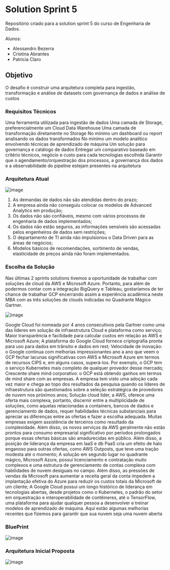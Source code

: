 # Solution Sprint 5

Repositório criado para a solution sprint 5 do curso de Engenharia de Dados. 

Alunos:
* Alessandro Bezerra
* Cristina Abrantes
* Patricia Claro


## Objetivo
O desafio é construir uma arquitetura completa para ingestão, transformação e análise de datasets com governança de dados e análise de custos

### Requisitos Técnicos

Uma ferramenta  utilizada para ingestão de dados
Uma camada de Storage, preferencialmente um Cloud Data Warehouse
Uma camada de transformação diretamente no Storage
No mínimo um dashboard ou report analisando os dados transformados
No mínimo um modelo analítico envolvendo técnicas de aprendizado de máquina
Um solução para governança e catálogo de dados
Entregar um comparativo baseado em critério técnicos, negócio e custo para cada tecnologias escolhida
Garantir que o agendamento/orquestração dos processos, a governança dos dados e a observabilidade do pipeline estejam presentes na arquitetura


### Arquitetura Atual

![image](https://user-images.githubusercontent.com/97312034/174391753-e55b2f0f-76f0-4aef-b748-3f39217e91cc.png)

1. As demandas de dados não são atendidas dentro do prazo;
2. A empresa ainda não conseguiu colocar os modelos de Advanced Analytics em produção;
3. Os dados não são confiáveis, mesmo com vários processos de engenharia de dados implementados;
4. Os dados não estão seguros, as informações sensíveis são acessadas pelos engenheiros de dados sem restrições;
5. O departamento de TI ainda não impulsionou o Data Driven para as áreas de negócios;
6. Modelos básicos de recomendações, sortimento de vendas, elasticidade de preços ainda não foram implementados.  


### Escolha da Solução

Nas últimas 2 sprints solutions tivemos a oportunidade de trabalhar com soluções de cloud da AWS e Microsoft Azure. 
Portanto, para além de podermos contar com a integração BigQuery e Tableau, gostaríamos de ter chance de trabalhar GCP encerrando assim a experiência acadêmica neste MBA com as três soluções de clouds indicadas no Quadrante Mágico  Gartner. 

![image](https://user-images.githubusercontent.com/97312034/174391925-f7b4c98a-b287-4b4a-a955-d71cfdf6db11.png)


Google Cloud foi nomeada por 4 anos consecutivos pela Gartner como uma das líderes em solução de infraestrutura Cloud e plataforma como serviço;
Maior transparência e facilidade para calcular custos em relação as AWS e Microsoft Azure;
A plataforma do Google Cloud fornece criptografia pronta para uso para dados em trânsito e dados em rest;
Velocidade de inovação: o Google continua com melhorias impressionantes ano a ano que veem o GCP fechar lacunas significativas com AWS e Microsoft Azure em termos de recursos CIPS e, em alguns casos, superá-los. Por exemplo, o GCP tem o serviço Kubernetes mais completo de qualquer provedor desse mercado;
Crescente share mind corporativo: o GCP está obtendo ganhos em termos de mind share com as empresas. A empresa tem visto uma adoção cada vez maior e chega ao topo dos resultados da pesquisa quando os líderes de infraestrutura são questionados sobre a seleção estratégica de provedores de nuvem nos próximos anos;
Solução cloud líder, a AWS, oferece uma oferta mais complexa, portanto, discernir entre a multiplicidade de soluções, como aquelas relacionadas a containers, bancos de dados e gerenciamento de dados, requer habilidades técnicas substanciais para apreciar as diferenças entre as ofertas e fazer a escolha adequada. Muitas empresas exigem assistência de terceiros como resultado da complexidade. Além disso, os novos serviços da AWS geralmente não estão prontos para consumo empresarial significativo por períodos prolongados porque essas ofertas básicas são amadurecidas em público. Além disso, a posição de liderança da empresa em IaaS e db PaaS cria um efeito de halo enganoso para outras ofertas, como AWS Outposts, que teve uma tração modesta até o momento;
A solução em segundo lugar no quadrante mágico, Microsoft Azure, possui licenciamento e contratação muito complexos e uma estrutura de gerenciamento de contas complexa com habilidades de nuvem desiguais no campo. Além disso, as pressões de vendas da Microsoft para aumentar a receita geral da conta impedem a implantação efetiva do Azure para reduzir os custos totais da Microsoft de um cliente;
A Google Cloud possui um longo histórico de liderança em tecnologias abertas, desde projetos como o Kubernetes, o padrão do setor em orquestração e interoperabilidade de contêineres, até o TensorFlow, uma plataforma para ajudar qualquer pessoa a desenvolver e treinar modelos de aprendizado de máquina. Aqui estão algumas melhorias recentes que fizemos para garantir que sua nuvem seja uma nuvem aberta


### BluePrint

![image](https://user-images.githubusercontent.com/97312034/174392036-42be14d2-884a-4fdb-8518-4851c277c9d4.png)


### Arquitetura Inicial Proposta

![image](https://user-images.githubusercontent.com/97312034/174392098-10080083-0f0f-4ff5-ab06-73e4d9e72c10.png)


